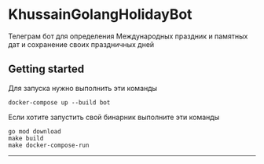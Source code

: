 # KhussainGolangHolidayBot

Телеграм бот для определения Международных праздник и памятных дат и сохранение своих праздничных дней

## Getting started

Для запуска нужно выполнить эти команды

```
docker-compose up --build bot

```

Если хотите запустить свой бинарник выполните эти команды

```
go mod download
make build
make docker-compose-run

```

***
